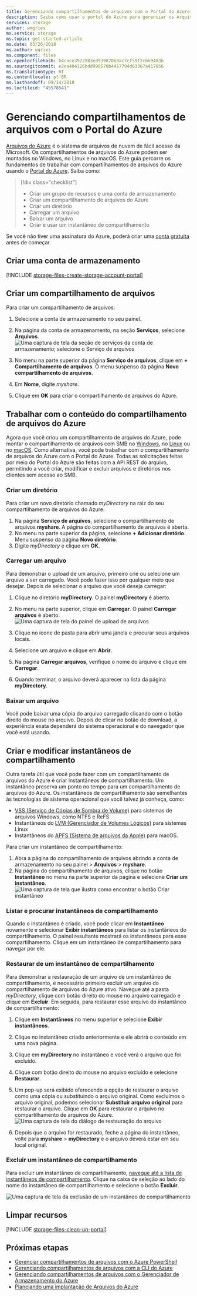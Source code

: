 ```yaml
---
title: Gerenciando compartilhamentos de arquivos com o Portal do Azure
description: Saiba como usar o portal do Azure para gerenciar os Arquivos do Azure.
services: storage
author: wmgries
ms.service: storage
ms.topic: get-started-article
ms.date: 03/26/2018
ms.author: wgries
ms.component: files
ms.openlocfilehash: b4cace3922983ed93987069ac7cf59f2cb69403b
ms.sourcegitcommit: e2ea404126bdd990570b4417794d63367a417856
ms.translationtype: HT
ms.contentlocale: pt-BR
ms.lasthandoff: 09/14/2018
ms.locfileid: "45578541"
---
```

# <a name="managing-azure-file-shares-with-the-azure-portal"></a>Gerenciando compartilhamentos de arquivos com o Portal do Azure 
[Arquivos do Azure](storage-files-introduction.md) é o sistema de arquivos de nuvem de fácil acesso da Microsoft. Os compartilhamentos de arquivos do Azure podem ser montados no Windows, no Linux e no macOS. Este guia percorre os fundamentos de trabalhar com compartilhamentos de arquivos do Azure usando o [Portal do Azure](https://portal.azure.com/). Saiba como:

> [!div class="checklist"]
> * Criar um grupo de recursos e uma conta de armazenamento
> * Criar um compartilhamento de arquivos do Azure 
> * Criar um diretório
> * Carregar um arquivo 
> * Baixar um arquivo
> * Criar e usar um instantâneo de compartilhamento

Se você não tiver uma assinatura do Azure, poderá criar uma [conta gratuita](https://azure.microsoft.com/free/?WT.mc_id=A261C142F) antes de começar.

## <a name="create-a-storage-account"></a>Criar uma conta de armazenamento
[!INCLUDE [storage-files-create-storage-account-portal](../../../includes/storage-files-create-storage-account-portal.md)]

## <a name="create-a-file-share"></a>Criar um compartilhamento de arquivos
Para criar um compartilhamento de arquivos:

1. Selecione a conta de armazenamento no seu painel.
2. Na página da conta de armazenamento, na seção **Serviços**, selecione **Arquivos**.
    ![Uma captura de tela da seção de serviços da conta de armazenamento; selecione o Serviço de arquivos](media/storage-how-to-use-files-portal/create-file-share-1.png)

3. No menu na parte superior da página **Serviço de arquivos**, clique em **+ Compartilhamento de arquivos**. O menu suspenso da página **Novo compartilhamento de arquivos**.
4. Em **Nome**, digite *myshare*.
5. Clique em **OK** para criar o compartilhamento de arquivos do Azure.

## <a name="work-with-the-contents-of-the-azure-file-share"></a>Trabalhar com o conteúdo do compartilhamento de arquivos do Azure
Agora que você criou um compartilhamento de arquivos do Azure, pode montar o compartilhamento de arquivos com SMB no [Windows](storage-how-to-use-files-windows.md), no [Linux](storage-how-to-use-files-linux.md) ou no [macOS](storage-how-to-use-files-mac.md). Como alternativa, você pode trabalhar com o compartilhamento de arquivos do Azure com o Portal do Azure. Todas as solicitações feitas por meio do Portal do Azure são feitas com a API REST do arquivo, permitindo a você criar, modificar e excluir arquivos e diretórios nos clientes sem acesso ao SMB.

### <a name="create-a-directory"></a>Criar um diretório
Para criar um novo diretório chamado *myDirectory* na raiz do seu compartilhamento de arquivos do Azure:

1. Na página **Serviço de arquivos**, selecione o compartilhamento de arquivos **myshare**. A página do compartilhamento de arquivos é aberta.
2. No menu na parte superior da página, selecione **+ Adicionar diretório**. Menu suspenso da página **Novo diretório**.
3. Digite *myDirectory* e clique em **OK**.

### <a name="upload-a-file"></a>Carregar um arquivo 
Para demonstrar o upload de um arquivo, primeiro crie ou selecione um arquivo a ser carregado. Você pode fazer isso por qualquer meio que desejar. Depois de selecionar o arquivo que você deseja carregar:

1. Clique no diretório **myDirectory**. O painel **myDirectory** é aberto.
2. No menu na parte superior, clique em **Carregar**. O painel **Carregar arquivos** é aberto.  
    ![Uma captura de tela do painel de upload de arquivos](media/storage-how-to-use-files-portal/upload-file-1.png)

3. Clique no ícone de pasta para abrir uma janela e procurar seus arquivos locais. 
4. Selecione um arquivo e clique em **Abrir**. 
5. Na página **Carregar arquivos**, verifique o nome do arquivo e clique em **Carregar**.
6. Quando terminar, o arquivo deverá aparecer na lista da página **myDirectory**.

### <a name="download-a-file"></a>Baixar um arquivo
Você pode baixar uma cópia do arquivo carregado clicando com o botão direito do mouse no arquivo. Depois de clicar no botão de download, a experiência exata dependerá do sistema operacional e do navegador que você está usando.

## <a name="create-and-modify-share-snapshots"></a>Criar e modificar instantâneos de compartilhamento
Outra tarefa útil que você pode fazer com um compartilhamento de arquivos do Azure é criar instantâneos de compartilhamento. Um instantâneo preserva um ponto no tempo para um compartilhamento de arquivos do Azure. Os instantâneos de compartilhamento são semelhantes às tecnologias de sistema operacional que você talvez já conheça, como:
- [VSS (Serviço de Cópias de Sombra de Volume)](https://docs.microsoft.com/windows/desktop/VSS/volume-shadow-copy-service-portal) para sistemas de arquivos Windows, como NTFS e ReFS
- Instantâneos do [LVM (Gerenciador de Volumes Lógicos)](https://en.wikipedia.org/wiki/Logical_Volume_Manager_(Linux)#Basic_functionality) para sistemas Linux
- Instantâneos do [APFS (Sistema de arquivos da Apple)](https://developer.apple.com/library/content/documentation/FileManagement/Conceptual/APFS_Guide/Features/Features.html) para macOS. 

Para criar um instantâneo de compartilhamento:

1. Abra a página do compartilhamento de arquivos abrindo a conta de armazenamento no seu painel > **Arquivos** > **myshare**. 
2. Na página do compartilhamento de arquivos, clique no botão **Instantâneo** no menu na parte superior da página e selecione **Criar um instantâneo**.  
    ![Uma captura de tela que ilustra como encontrar o botão Criar instantâneo](media/storage-how-to-use-files-portal/create-snapshot-1.png)

### <a name="list-and-browse-share-snapshots"></a>Listar e procurar instantâneos de compartilhamento
Quando o instantâneo é criado, você pode clicar em **Instantâneo** novamente e selecionar **Exibir instantâneos** para listar os instantâneos do compartilhamento. O painel resultante mostrará os instantâneos para esse compartilhamento. Clique em um instantâneo de compartilhamento para navegar por ele.

### <a name="restore-from-a-share-snapshot"></a>Restaurar de um instantâneo de compartilhamento
Para demonstrar a restauração de um arquivo de um instantâneo de compartilhamento, é necessário primeiro excluir um arquivo do compartilhamento de arquivos do Azure ativo. Navegue até a pasta *myDirectory*, clique com botão direito do mouse no arquivo carregado e clique em **Excluir**. Em seguida, para restaurar esse arquivo do instantâneo de compartilhamento:

1. Clique em **Instantâneos** no menu superior e selecione **Exibir instantâneos**. 
2. Clique no instantâneo criado anteriormente e ele abrirá o conteúdo em uma nova página. 
3. Clique em **myDirectory** no instantâneo e você verá o arquivo que foi excluído. 
4. Clique com botão direito do mouse no arquivo excluído e selecione **Restaurar**.
5. Um pop-up será exibido oferecendo a opção de restaurar o arquivo como uma cópia ou substituindo o arquivo original. Como excluímos o arquivo original, podemos selecionar **Substituir arquivo original** para restaurar o arquivo. Clique em **OK** para restaurar o arquivo no compartilhamento de arquivos do Azure.  
    ![Uma captura de tela do diálogo de restauração do arquivo](media/storage-how-to-use-files-portal/restore-snapshot-1.png)

6. Depois que o arquivo for restaurado, feche a página do instantâneo, volte para **myshare** > **myDirectory** e o arquivo deverá estar em seu local original.

### <a name="delete-a-share-snapshot"></a>Excluir um instantâneo de compartilhamento
Para excluir um instantâneo de compartilhamento, [navegue até a lista de instantâneos de compartilhamento](#list-and-browse-a-share-snapshot). Clique na caixa de seleção ao lado do nome do instantâneo de compartilhamento e selecione o botão **Excluir**.

![Uma captura de tela da exclusão de um instantâneo de compartilhamento](media/storage-how-to-use-files-portal/delete-snapshot-1.png)

## <a name="clean-up-resources"></a>Limpar recursos
[!INCLUDE [storage-files-clean-up-portal](../../../includes/storage-files-clean-up-portal.md)]

## <a name="next-steps"></a>Próximas etapas
- [Gerenciar compartilhamentos de arquivos com o Azure PowerShell](storage-how-to-use-files-powershell.md)
- [Gerenciando compartilhamentos de arquivos com a CLI do Azure](storage-how-to-use-files-cli.md)
- [Gerenciando compartilhamentos de arquivos com o Gerenciador de Armazenamento do Azure](storage-how-to-use-files-storage-explorer.md)
- [Planejando uma implantação de Arquivos do Azure](storage-files-planning.md)
